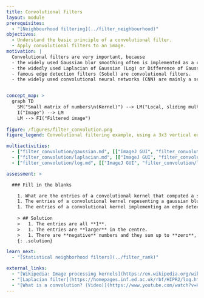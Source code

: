 ```yaml
---
title: Convolutional filters
layout: module
prerequisites:
  - "[Neighbourhood filtering](../filter_neighbourhood)"
objectives:
  - Understand the basic principle of a convolutional filter.
  - Apply convolutional filters to an image.
motivation: |
  Convolutional filters are very important, because
  - the widely used Gaussian blur smoothing often is implemented as a convolutional filter.
  - the widedly used Laplacian of Gaussian (Log) or Difference of Gaussian (DoG) spot detection filters often are implemented as a convolutional filters.
  - famous edge detection filters (Sobel) are convolutional filters.
  - the widely used convolutional neural networks (CNN) are mainly a sequence of convolutional filters.


concept_map: >
  graph TD
    SM("Small matrix of numbers\n(Kernel)") --> LM("Local, sliding multiplication")
    I("Image") --> LM
    LM --> FI("Filtered image")
    
figure: /figures/filter_convolution.png
figure_legend: Convolutional filtering example, using a 3x3 vertical edge detection filter.

multiactivities:
  - ["filter_convolution/gaussian.md", [["ImageJ GUI", "filter_convolution/gaussian_imagejgui.md"], ["skimage napari", "filter_convolution/gaussian_skimage_napari.py"]]]
  - ["filter_convolution/laplacian.md", [["ImageJ GUI", "filter_convolution/laplacian_imagejgui.md"], ["ImageJ Macro", "filter_convolution/laplacian_imagejmacro.ijm"], ["skimage napari", "filter_convolution/laplacian_skimage_napari.py"]]]
  - ["filter_convolution/log.md", [["ImageJ GUI", "filter_convolution/log_imagejgui.md"], ["skimage napari", "filter_convolution/log_skimage_napari.py"]]]

assessment: >

  ### Fill in the blanks

    1. What are the entries of a convolutional kernel that computed a sum?
    1. The entries of a convolutional kernel repesenting a gaussian blur are \_\_\_ in the centre of the kernel.
    1. The entries of a convolutional kernel implementing an edge detection typically also contains \_\_\_ numbers such that the numbers sum up to \_\_\_.
    
    > ## Solution
    >   1. The entries are all **1**. 
    >   1. The entries are **larger** in the centre.
    >   1. There are **negative** numbers and they sum up to **zero**, such that the result of the convolution in image regions without edges is zero.
    {: .solution}

learn_next:
  - "[Statistical neighborhood filters](../filter_rank)"

external_links:
  - "[Wikipedia: Image processing kernels](https://en.wikipedia.org/wiki/Kernel_(image_processing))"
  - "[Laplacian filter](https://homepages.inf.ed.ac.uk/rbf/HIPR2/log.htm)"
  - "[What is a convolution? (Video)](https://www.youtube.com/watch?v=KuXjwB4LzSA)"
---
```


